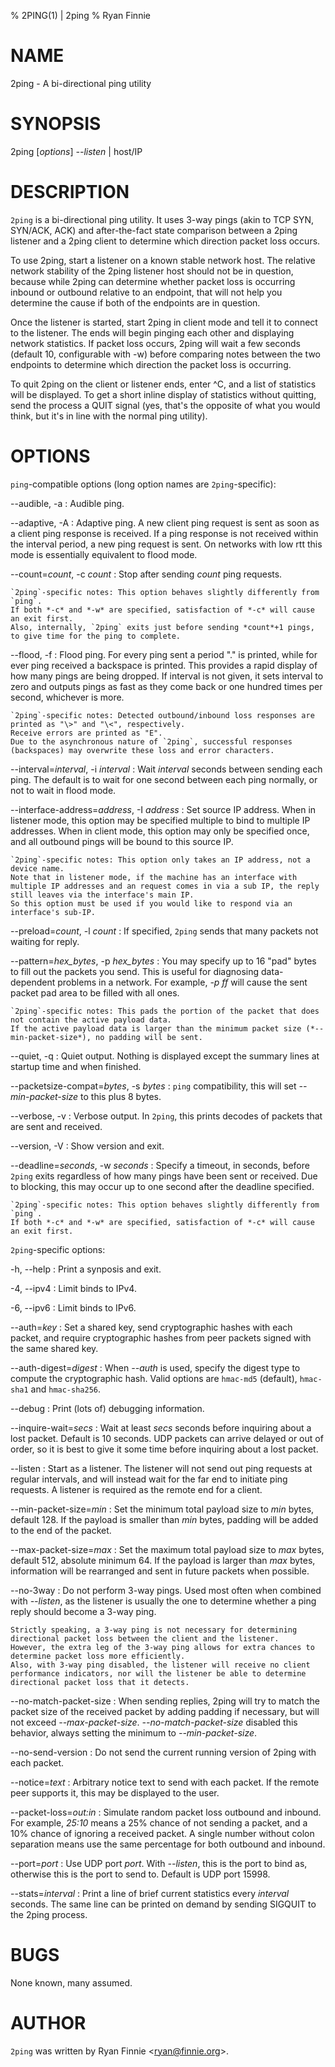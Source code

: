 % 2PING(1) | 2ping
% Ryan Finnie
# NAME

2ping - A bi-directional ping utility

# SYNOPSIS

2ping [*options*] *--listen* | host/IP

# DESCRIPTION

`2ping` is a bi-directional ping utility.
It uses 3-way pings (akin to TCP SYN, SYN/ACK, ACK) and after-the-fact state comparison between a 2ping listener and a 2ping client to determine which direction packet loss occurs.

To use 2ping, start a listener on a known stable network host.
The relative network stability of the 2ping listener host should not be in question, because while 2ping can determine whether packet loss is occurring inbound or outbound relative to an endpoint, that will not help you determine the cause if both of the endpoints are in question.

Once the listener is started, start 2ping in client mode and tell it to connect to the listener.
The ends will begin pinging each other and displaying network statistics.
If packet loss occurs, 2ping will wait a few seconds (default 10, configurable with -w) before comparing notes between the two endpoints to determine which direction the packet loss is occurring.

To quit 2ping on the client or listener ends, enter \^C, and a list of statistics will be displayed.
To get a short inline display of statistics without quitting, send the process a QUIT signal (yes, that's the opposite of what you would think, but it's in line with the normal ping utility).

# OPTIONS

`ping`-compatible options (long option names are `2ping`-specific):

--audible, -a
:   Audible ping.

--adaptive, -A
:   Adaptive ping.
    A new client ping request is sent as soon as a client ping response is received.
    If a ping response is not received within the interval period, a new ping request is sent.
    On networks with low rtt this mode is essentially equivalent to flood mode.

--count=*count*, -c *count*
:   Stop after sending *count* ping requests.

    `2ping`-specific notes: This option behaves slightly differently from `ping`.
    If both *-c* and *-w* are specified, satisfaction of *-c* will cause an exit first.
    Also, internally, `2ping` exits just before sending *count*+1 pings, to give time for the ping to complete.

--flood, -f
:   Flood ping.
    For every ping sent a period "." is printed, while for ever ping received a backspace is printed.
    This provides a rapid display of how many pings are being dropped.
    If interval is not given, it sets interval to zero and outputs pings as fast as they come back or one hundred times per second, whichever is more.

    `2ping`-specific notes: Detected outbound/inbound loss responses are printed as "\>" and "\<", respectively.
    Receive errors are printed as "E".
    Due to the asynchronous nature of `2ping`, successful responses (backspaces) may overwrite these loss and error characters.

--interval=*interval*, -i *interval*
:   Wait *interval* seconds between sending each ping.
    The default is to wait for one second between each ping normally, or not to wait in flood mode.

--interface-address=*address*, -I *address*
:   Set source IP address.
    When in listener mode, this option may be specified multiple to bind to multiple IP addresses.
    When in client mode, this option may only be specified once, and all outbound pings will be bound to this source IP.

    `2ping`-specific notes: This option only takes an IP address, not a device name.
    Note that in listener mode, if the machine has an interface with multiple IP addresses and an request comes in via a sub IP, the reply still leaves via the interface's main IP.
    So this option must be used if you would like to respond via an interface's sub-IP.

--preload=*count*, -l *count*
:   If specified, `2ping` sends that many packets not waiting for reply.

--pattern=*hex_bytes*, -p *hex_bytes*
:   You may specify up to 16 "pad" bytes to fill out the packets you send.
    This is useful for diagnosing data-dependent problems in a network.
    For example, *-p ff* will cause the sent packet pad area to be filled with all ones.

    `2ping`-specific notes: This pads the portion of the packet that does not contain the active payload data.
    If the active payload data is larger than the minimum packet size (*--min-packet-size*), no padding will be sent.

--quiet, -q
:   Quiet output.
    Nothing is displayed except the summary lines at startup time and when finished.

--packetsize-compat=*bytes*, -s *bytes*
:   `ping` compatibility, this will set *--min-packet-size* to this plus 8 bytes.

--verbose, -v
:   Verbose output.
    In `2ping`, this prints decodes of packets that are sent and received.

--version, -V
:   Show version and exit.

--deadline=*seconds*, -w *seconds*
:   Specify a timeout, in seconds, before `2ping` exits regardless of how many pings have been sent or received.
    Due to blocking, this may occur up to one second after the deadline specified.

    `2ping`-specific notes: This option behaves slightly differently from `ping`.
    If both *-c* and *-w* are specified, satisfaction of *-c* will cause an exit first.

`2ping`-specific options:

-h, --help
:   Print a synposis and exit.

-4, --ipv4
:   Limit binds to IPv4.

-6, --ipv6
:   Limit binds to IPv6.

--auth=*key*
:   Set a shared key, send cryptographic hashes with each packet, and require cryptographic hashes from peer packets signed with the same shared key.

--auth-digest=*digest*
:   When *--auth* is used, specify the digest type to compute the cryptographic hash.
    Valid options are `hmac-md5` (default), `hmac-sha1` and `hmac-sha256`.

--debug
:   Print (lots of) debugging information.

--inquire-wait=*secs*
:   Wait at least *secs* seconds before inquiring about a lost packet.
    Default is 10 seconds.
    UDP packets can arrive delayed or out of order, so it is best to give it some time before inquiring about a lost packet.

--listen
:   Start as a listener.
    The listener will not send out ping requests at regular intervals, and will instead wait for the far end to initiate ping requests.
    A listener is required as the remote end for a client.

--min-packet-size=*min*
:   Set the minimum total payload size to *min* bytes, default 128.
    If the payload is smaller than *min* bytes, padding will be added to the end of the packet.

--max-packet-size=*max*
:   Set the maximum total payload size to *max* bytes, default 512, absolute minimum 64.
    If the payload is larger than *max* bytes, information will be rearranged and sent in future packets when possible.

--no-3way
:   Do not perform 3-way pings.
    Used most often when combined with *--listen*, as the listener is usually the one to determine whether a ping reply should become a 3-way ping.

    Strictly speaking, a 3-way ping is not necessary for determining directional packet loss between the client and the listener.
    However, the extra leg of the 3-way ping allows for extra chances to determine packet loss more efficiently.
    Also, with 3-way ping disabled, the listener will receive no client performance indicators, nor will the listener be able to determine directional packet loss that it detects.

--no-match-packet-size
:   When sending replies, 2ping will try to match the packet size of the received packet by adding padding if necessary, but will not exceed *--max-packet-size*.
    *--no-match-packet-size* disabled this behavior, always setting the minimum to *--min-packet-size*.

--no-send-version
:   Do not send the current running version of 2ping with each packet.

--notice=*text*
:   Arbitrary notice text to send with each packet.
    If the remote peer supports it, this may be displayed to the user.

--packet-loss=*out:in*
:   Simulate random packet loss outbound and inbound.
    For example, *25:10* means a 25% chance of not sending a packet, and a 10% chance of ignoring a received packet.
    A single number without colon separation means use the same percentage for both outbound and inbound.

--port=*port*
:   Use UDP port *port*.
    With *--listen*, this is the port to bind as, otherwise this is the port to send to.
    Default is UDP port 15998.

--stats=*interval*
:   Print a line of brief current statistics every *interval* seconds.
    The same line can be printed on demand by sending SIGQUIT to the 2ping process.

# BUGS

None known, many assumed.

# AUTHOR

`2ping` was written by Ryan Finnie \<ryan@finnie.org\>.
